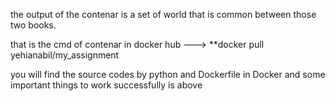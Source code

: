 the output of the contenar is a set of world that is common between those two books. 

that is the cmd of contenar in docker hub ---> **docker pull yehianabil/my_assignment

you will find the source codes by python and Dockerfile in Docker and some important things to work  successfully is above
